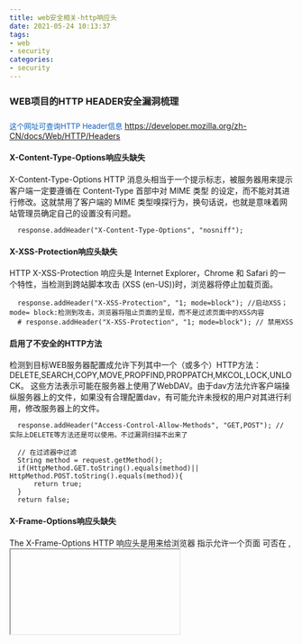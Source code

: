 ```yaml
---
title: web安全相关-http响应头
date: 2021-05-24 10:13:37
tags:
- web
- security
categories:
- security
---
```



### WEB项目的HTTP HEADER安全漏洞梳理

###
<font color="#075DC4" size=2>这个网址可查询HTTP Header信息</font>
    <https://developer.mozilla.org/zh-CN/docs/Web/HTTP/Headers>


#### X-Content-Type-Options响应头缺失
  X-Content-Type-Options HTTP 消息头相当于一个提示标志，被服务器用来提示客户端一定要遵循在 Content-Type 首部中对  MIME 类型 的设定，而不能对其进行修改。这就禁用了客户端的 MIME 类型嗅探行为，换句话说，也就是意味着网站管理员确定自己的设置没有问题。

```
  response.addHeader("X-Content-Type-Options", "nosniff");
```

#### X-XSS-Protection响应头缺失
  HTTP X-XSS-Protection 响应头是 Internet Explorer，Chrome 和 Safari 的一个特性，当检测到跨站脚本攻击 (XSS (en-US))时，浏览器将停止加载页面。

```
  response.addHeader("X-XSS-Protection", "1; mode=block"); //启动XSS；mode= block:检测到攻击，浏览器将阻止页面的呈现，而不是过滤页面中的XSS内容
  # response.addHeader("X-XSS-Protection", "1; mode=block"); // 禁用XSS
```

#### 启用了不安全的HTTP方法
  检测到目标WEB服务器配置成允许下列其中一个（或多个）HTTP方法：DELETE,SEARCH,COPY,MOVE,PROPFIND,PROPPATCH,MKCOL,LOCK,UNLOCK。 这些方法表示可能在服务器上使用了WebDAV。由于dav方法允许客户端操纵服务器上的文件，如果没有合理配置dav，有可能允许未授权的用户对其进行利用，修改服务器上的文件。

```
  response.addHeader("Access-Control-Allow-Methods", "GET,POST"); // 实际上DELETE等方法还是可以使用。不过漏洞扫描不出来了
```
```
  // 在过滤器中过滤
  String method = request.getMethod();  
  if(HttpMethod.GET.toString().equals(method)|| HttpMethod.POST.toString().equals(method)){  
      return true;
  }  
  return false;
```

#### X-Frame-Options响应头缺失
  The X-Frame-Options HTTP 响应头是用来给浏览器 指示允许一个页面 可否在 <frame>, <iframe>, <embed> 或者 <object> 中展现的标记。站点可以通过确保网站没有被嵌入到别人的站点里面，从而避免 clickjacking 攻击。

```
  response.addHeader("X-Frame-Options", "DENY");  // 不能被嵌入
  response.addHeader("X-Frame-Options", "SAMEORIGIN");  // 只能嵌入本站。
  response.addHeader("X-Frame-Options", "ALLOW-FROM https://example.com/"); // 指定能嵌入的站点
```

#### 响应头总结

```
  response.addHeader("X-Frame-Options", "SAMEORIGIN");
  response.addHeader("X-XSS-Protection", "1; mode=block");
  response.addHeader("X-Content-Type-Options", "nosniff");
  response.addHeader("X-Content-Security-Policy", "default-src 'self'");
  # other
  response.addHeader("Referer-Policy", "origin");
  response.addHeader("X-Permitted-Cross-Domain-Policies", "master-only");
  response.addHeader("X-Download-Options", "noopen");
  response.addHeader("Cache-control", "public");
```

#### 检测到目标主机可能存在缓慢的HTTP拒绝服务攻击
  缓慢的HTTP拒绝服务攻击时一种专门针对Web的应用层拒绝服务攻击，攻击者操纵网络上的肉鸡，对目标Web服务器进行海量HTTP请求攻击，直到服务器带宽被打满，造成了拒绝服务。

```
  # springboot
  # application-properties文件增加
  server.tomcat.max-threads=1000
  server.tomcat.max-connections=20000
  
  # tomact
  # server.xml <Connector /> 增加maxThreads、connectionTimeout
  <Connector port="80" maxHttpHeaderSize="8192"
    maxThreads="1000" minSpareThreads="25" maxSpareThreads="75"
    enableLookups="false" redirectPort="8443" acceptCount="100"
    connectionTimeout="20000" disableUploadTimeout="true" URIEncoding="UTF-8" maxPostSize="-1" server="unknown"/>

```


#### 检测到目标URL存在http host头攻击漏洞

```
  // 头攻击检测  过滤主机名
  String requestHost = request.getHeader("host");
  if (requestHost != null && !checkBlankList(requestHost)) {
      response.setStatus(403);
      return;
  }
  //判断主机是否存在白名单中
  private boolean checkBlankList(String host){
      if(host.contains("127.0.0.1")){//此处为自己网站的主机地址
          return true;
      }
      return false;
  }
```

